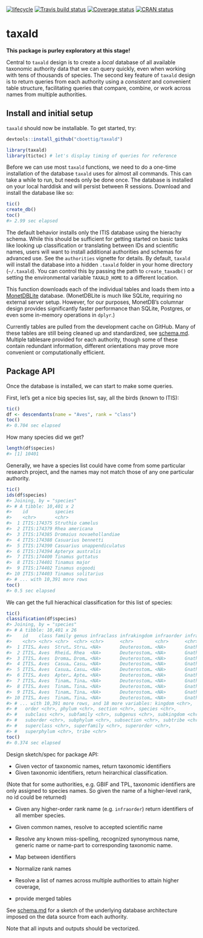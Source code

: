 
[![lifecycle](https://img.shields.io/badge/lifecycle-experimental-orange.svg)](https://www.tidyverse.org/lifecycle/#experimental)
[![Travis build
status](https://travis-ci.org/cboettig/taxald.svg?branch=master)](https://travis-ci.org/cboettig/taxald)
[![Coverage
status](https://codecov.io/gh/cboettig/taxald/branch/master/graph/badge.svg)](https://codecov.io/github/cboettig/taxald?branch=master)
[![CRAN
status](https://www.r-pkg.org/badges/version/taxald)](https://cran.r-project.org/package=taxald)

<!-- README.md is generated from README.Rmd. Please edit that file -->

# taxald

**This package is purley exploratory at this stage\!**

Central to `taxald` design is to create a *local* database of all
available taxonomic authority data that we can query quickly, even when
working with tens of thousands of species. The second key feature of
`taxald` design is to return queries from each authority using a
*consistent* and convenient table structure, facilitating queries that
compare, combine, or work across names from multiple authorities.

## Install and initial setup

`taxald` should now be installable. To get started, try:

``` r
devtools::install_github("cboettig/taxald")
```

``` r
library(taxald)
library(tictoc) # let's display timing of queries for reference
```

Before we can use most `taxald` functions, we need to do a one-time
installation of the database `taxald` uses for almost all commands. This
can take a while to run, but needs only be done once. The database is
installed on your local harddisk and will persist between R sessions.
Download and install the database like so:

``` r
tic()
create_db()
toc()
#> 2.99 sec elapsed
```

The default behavior installs only the ITIS database using the hierachy
schema. While this should be sufficient for getting started on basic
tasks like looking up classification or translating between IDs and
scientific names, users will want to install additional authorities and
schemas for advanced use. See the `authorities` vignette for details. By
default, `taxald` will install the database into a hidden `.taxald`
folder in your home directory (`~/.taxald`). You can control this by
passing the path to `create_taxadb()` or setting the environmental
variable `TAXALD_HOME` to a different location.

This function downloads each of the individual tables and loads them
into a [MonetDBLite](https://www.monetdb.org) database. (MonetDBLite is
much like SQLite, requiring no external server setup. However, for our
purposes, MonetDB’s columnar design provides significantly faster
performance than SQLite, Postgres, or even some in-memory operations in
`dplyr`.)

Currently tables are pulled from the development cache on GitHub. Many
of these tables are still being cleaned up and standardized, see
[schema.md](schema.md). Multiple tablesare provided for each authority,
though some of these contain redundant information, different
orientations may prove more convenient or computationally efficient.

## Package API

Once the database is installed, we can start to make some queries.

First, let’s get a nice big species list, say, all the birds (known to
ITIS):

``` r
tic()
df <- descendants(name = "Aves", rank = "class")
toc()
#> 0.704 sec elapsed
```

How many species did we get?

``` r
length(df$species)
#> [1] 10401
```

Generally, we have a species list could have come from some particular
research project, and the names may not match those of any one
particular authority.

``` r
tic()
ids(df$species)
#> Joining, by = "species"
#> # A tibble: 10,401 x 2
#>    id          species                   
#>    <chr>       <chr>                     
#>  1 ITIS:174375 Struthio camelus          
#>  2 ITIS:174379 Rhea americana            
#>  3 ITIS:174385 Dromaius novaehollandiae  
#>  4 ITIS:174388 Casuarius bennetti        
#>  5 ITIS:174390 Casuarius unappendiculatus
#>  6 ITIS:174394 Apteryx australis         
#>  7 ITIS:174400 Tinamus guttatus          
#>  8 ITIS:174401 Tinamus major             
#>  9 ITIS:174402 Tinamus osgoodi           
#> 10 ITIS:174403 Tinamus solitarius        
#> # ... with 10,391 more rows
toc()
#> 0.5 sec elapsed
```

We can get the full hierachical classification for this list of species:

``` r
tic()
classification(df$species)
#> Joining, by = "species"
#> # A tibble: 10,401 x 26
#>    id    class family genus infraclass infrakingdom infraorder infraphylum
#>    <chr> <chr> <chr>  <chr> <chr>      <chr>        <chr>      <chr>      
#>  1 ITIS… Aves  Strut… Stru… <NA>       Deuterostom… <NA>       Gnathostom…
#>  2 ITIS… Aves  Rheid… Rhea  <NA>       Deuterostom… <NA>       Gnathostom…
#>  3 ITIS… Aves  Droma… Drom… <NA>       Deuterostom… <NA>       Gnathostom…
#>  4 ITIS… Aves  Casua… Casu… <NA>       Deuterostom… <NA>       Gnathostom…
#>  5 ITIS… Aves  Casua… Casu… <NA>       Deuterostom… <NA>       Gnathostom…
#>  6 ITIS… Aves  Apter… Apte… <NA>       Deuterostom… <NA>       Gnathostom…
#>  7 ITIS… Aves  Tinam… Tina… <NA>       Deuterostom… <NA>       Gnathostom…
#>  8 ITIS… Aves  Tinam… Tina… <NA>       Deuterostom… <NA>       Gnathostom…
#>  9 ITIS… Aves  Tinam… Tina… <NA>       Deuterostom… <NA>       Gnathostom…
#> 10 ITIS… Aves  Tinam… Tina… <NA>       Deuterostom… <NA>       Gnathostom…
#> # ... with 10,391 more rows, and 18 more variables: kingdom <chr>,
#> #   order <chr>, phylum <chr>, section <chr>, species <chr>,
#> #   subclass <chr>, subfamily <chr>, subgenus <chr>, subkingdom <chr>,
#> #   suborder <chr>, subphylum <chr>, subsection <chr>, subtribe <chr>,
#> #   superclass <chr>, superfamily <chr>, superorder <chr>,
#> #   superphylum <chr>, tribe <chr>
toc()
#> 0.374 sec elapsed
```

Design sketch/spec for package API:

  - Given vector of taxonomic names, return taxonomic identifiers
  - Given taxonomic identifiers, return heirarchical classification.

(Note that for some authorities, e.g. GBIF and TPL, taxonomic
identifiers are only assigned to species names. So given the name of a
higher-level rank, no id could be returned)

  - Given any higher-order rank name (e.g. `infraorder`) return
    identifiers of all member species.

  - Given common names, resolve to accepted scientific name

  - Resolve any known miss-spelling, recognized synonymous name, generic
    name or name-part to corresponding taxonomic name.

  - Map between identifiers

  - Normalize rank names

  - Resolve a list of names across multiple authorities to attain higher
    coverage,

  - provide merged tables

See [schema.md](schema.md) for a sketch of the underlying database
architecture imposed on the data source from each authority.

Note that all inputs and outputs should be vectorized.
